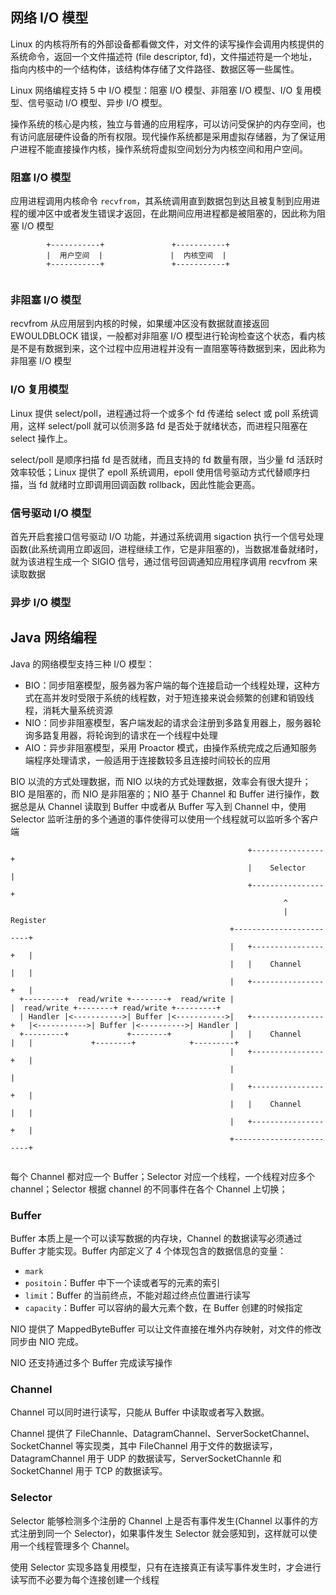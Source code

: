 ## 网络 I/O 模型

Linux 的内核将所有的外部设备都看做文件，对文件的读写操作会调用内核提供的系统命令，返回一个文件描述符 (file descriptor, fd)，文件描述符是一个地址，指向内核中的一个结构体，该结构体存储了文件路径、数据区等一些属性。

Linux 网络编程支持 5 中 I/O 模型：阻塞 I/O 模型、非阻塞 I/O 模型、I/O 复用模型、信号驱动 I/O 模型、异步 I/O 模型。

操作系统的核心是内核，独立与普通的应用程序，可以访问受保护的内存空间，也有访问底层硬件设备的所有权限。现代操作系统都是采用虚拟存储器，为了保证用户进程不能直接操作内核，操作系统将虚拟空间划分为内核空间和用户空间。

### 阻塞 I/O 模型

应用进程调用内核命令 ```recvfrom```，其系统调用直到数据包到达且被复制到应用进程的缓冲区中或者发生错误才返回，在此期间应用进程都是被阻塞的，因此称为阻塞 I/O 模型
```
        +-----------+               +-----------+ 
        |  用户空间  |               |  内核空间  |
        +-----------+               +-----------+


```

### 非阻塞 I/O 模型

recvfrom 从应用层到内核的时候，如果缓冲区没有数据就直接返回 EWOULDBLOCK 错误，一般都对非阻塞 I/O 模型进行轮询检查这个状态，看内核是不是有数据到来，这个过程中应用进程并没有一直阻塞等待数据到来，因此称为非阻塞 I/O 模型 

### I/O 复用模型

Linux 提供 select/poll，进程通过将一个或多个 fd 传递给 select 或 poll 系统调用，这样 select/poll 就可以侦测多路 fd 是否处于就绪状态，而进程只阻塞在 select 操作上。

select/poll 是顺序扫描 fd 是否就绪，而且支持的 fd 数量有限，当少量 fd 活跃时效率较低；Linux 提供了 epoll 系统调用，epoll 使用信号驱动方式代替顺序扫描，当 fd 就绪时立即调用回调函数 rollback，因此性能会更高。

### 信号驱动 I/O 模型

首先开启套接口信号驱动 I/O 功能，并通过系统调用 sigaction 执行一个信号处理函数(此系统调用立即返回，进程继续工作，它是非阻塞的)，当数据准备就绪时，就为该进程生成一个 SIGIO 信号，通过信号回调通知应用程序调用 recvfrom 来读取数据 

### 异步 I/O 模型


## Java 网络编程

Java 的网络模型支持三种 I/O 模型：
- BIO：同步阻塞模型，服务器为客户端的每个连接启动一个线程处理，这种方式在高并发时受限于系统的线程数，对于短连接来说会频繁的创建和销毁线程，消耗大量系统资源
- NIO：同步非阻塞模型，客户端发起的请求会注册到多路复用器上，服务器轮询多路复用器，将轮询到的请求在一个线程中处理
- AIO：异步非阻塞模型，采用 Proactor 模式，由操作系统完成之后通知服务端程序处理请求，一般适用于连接数较多且连接时间较长的应用


BIO 以流的方式处理数据，而 NIO 以块的方式处理数据，效率会有很大提升；BIO 是阻塞的，而 NIO 是非阻塞的；NIO 基于 Channel 和 Buffer 进行操作，数据总是从 Channel 读取到 Buffer 中或者从 Buffer 写入到 Channel 中，使用 Selector 监听注册的多个通道的事件使得可以使用一个线程就可以监听多个客户端

```
                                                     +----------------+
                                                     |    Selector    |
                                                     +----------------+
                                                             ^
                                                             | Register
                                                 +------------------------+
                                                 |   +----------------+   |
                                                 |   |    Channel     |   |
                                                 |   +----------------+   |
  +---------+  read/write +--------+  read/write |                        |  read/write +--------+ read/write +---------+
  | Handler |<----------->| Buffer |<----------->|   +----------------+   |<----------->| Buffer |<---------->| Handler |
  +---------+             +--------+             |   |    Channel     |   |             +--------+            +---------+
                                                 |   +----------------+   |
                                                 |                        |
                                                 |   +----------------+   |
                                                 |   |    Channel     |   |
                                                 |   +----------------+   |
                                                 +------------------------+


```
每个 Channel 都对应一个 Buffer；Selector 对应一个线程，一个线程对应多个 channel；Selector 根据 channel 的不同事件在各个 Channel 上切换；

### Buffer

Buffer 本质上是一个可以读写数据的内存块，Channel 的数据读写必须通过 Buffer 才能实现。Buffer 内部定义了 4 个体现包含的数据信息的变量：
- ```mark```
- ```positoin```：Buffer 中下一个读或者写的元素的索引
- ```limit```：Buffer 的当前终点，不能对超过终点位置进行读写
- ```capacity```：Buffer 可以容纳的最大元素个数，在 Buffer 创建的时候指定

NIO 提供了 MappedByteBuffer 可以让文件直接在堆外内存映射，对文件的修改同步由  NIO 完成。

NIO 还支持通过多个 Buffer 完成读写操作

### Channel
Channel 可以同时进行读写，只能从 Buffer 中读取或者写入数据。

Channel 提供了 FileChannle、DatagramChannel、ServerSocketChannel、SocketChannel 等实现类，其中 FileChannel 用于文件的数据读写，DatagramChannel 用于 UDP 的数据读写，ServerSocketChannle 和 SocketChannel 用于 TCP 的数据读写。


### Selector

Selector 能够检测多个注册的 Channel 上是否有事件发生(Channel 以事件的方式注册到同一个 Selector)，如果事件发生 Selector 就会感知到，这样就可以使用一个线程管理多个 Channel。

使用 Selector 实现多路复用模型，只有在连接真正有读写事件发生时，才会进行读写而不必要为每个连接创建一个线程